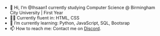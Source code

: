 - 👋 Hi, I’m @Ihsaan1 currently studying Computer Science @ Birmingham City University | First Year
- 👨‍💻 Currently fluent in: HTML, CSS
- 🌱 I’m currently learning: Python, JavaScript, SQL, Bootsrap
- 📫 How to reach me: Contact me on [Discord](https://discord.com/users/1082726888952315924).
